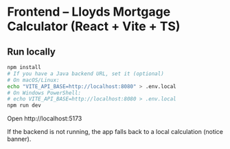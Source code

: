 
# Frontend – Lloyds Mortgage Calculator (React + Vite + TS)

## Run locally
```bash
npm install
# If you have a Java backend URL, set it (optional)
# On macOS/Linux:
echo "VITE_API_BASE=http://localhost:8080" > .env.local
# On Windows PowerShell:
# echo VITE_API_BASE=http://localhost:8080 > .env.local
npm run dev
```
Open http://localhost:5173

If the backend is not running, the app falls back to a local calculation (notice banner).
